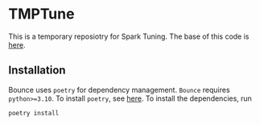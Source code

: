 # TMPTune
This is a temporary reposiotry for Spark Tuning. The base of this code is [here](https://github.com/LeoIV/Bounce).

## Installation

Bounce uses `poetry` for dependency management.
`Bounce` requires `python>=3.10`. To install `poetry`, see [here](https://python-poetry.org/docs/#installation).
To install the dependencies, run

```bash
poetry install
```
